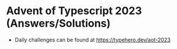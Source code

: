 # Advent of Typescript 2023 (Answers/Solutions)

- Daily challenges can be found at https://typehero.dev/aot-2023
